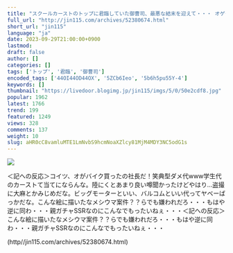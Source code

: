 ```yaml
---
title: "スクールカーストのトップに君臨していた御曹司、最悪な結末を迎えて・・・ オゲーム速報＠刃"
full_url: "http://jin115.com/archives/52380674.html"
short_url: "jin115"
language: "ja"
date: 2023-09-29T21:00:00+0900
lastmod: 
draft: false
author: []
categories: []
tags: ['トップ', '君臨', '御曹司']
encoded_tags: ['44OI44OD44OX', '5ZCb6Ieo', '5b6h5pu55Y-4']
keywords: []
thumbnail: "https://livedoor.blogimg.jp/jin115/imgs/5/0/50e2cdf8.jpg"
popular: 1962
latest: 1766
trend: 199
featured: 1249
views: 328
comments: 137
weight: 10
slug: aHR0cC8vamluMTE1LmNvbS9hcmNoaXZlcy81MjM4MDY3NC5odG1s
---
```


![](https://livedoor.blogimg.jp/jin115/imgs/5/0/50e2cdf8.jpg)

＜記への反応＞コイツ、オがバイク買ったの社長だ！笑典型ダメ代www学生代のカーストて当てにならんな。陸にくとあまり良い噂聞かったけどやはり…盗撮に大麻とかみじめだな。ビッグモーターといい、バルコムといい代ってヤベーばっかだな。こんな絵に描いたなメシウマ案件？？らでも嫌われだろ・・・もはや逆に同わ・・・親ガチャSSRなのにこんなでもったいねぇ・・・＜記への反応＞こんな絵に描いたなメシウマ案件？？らでも嫌われだろ・・・もはや逆に同わ・・・親ガチャSSRなのにこんなでもったいねぇ・・・

(http//jin115.com/archives/52380674.html)
